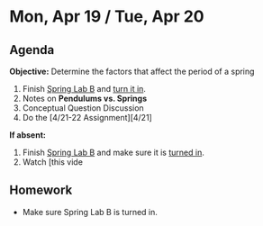Mon, Apr 19 / Tue, Apr 20  
==================  
  
Agenda  
---------  
**Objective:** Determine the factors that affect the period of a spring  
  
1. Finish [Spring Lab B][lab-B] and [turn it in][turnin].
2. Notes on **Pendulums vs. Springs**
3. Conceptual Question Discussion
4. Do the [4/21-22 Assignment][4/21]  
  
**If absent:** 

1. Finish [Spring Lab B][lab-B] and make sure it is [turned in][turnin].
2. Watch [this vide 
  
Homework   
-------------  
- Make sure Spring Lab B is turned in.  
  
[lab-B]: https://avon.schoology.com/course/2624603689/materials/gp/4866274196  
[sample]: https://avon.schoology.com/course/2624603689/materials/gp/4872306613  
[turnin]: https://avon.schoology.com/assignment/4872294724/_
<!--stackedit_data:
eyJoaXN0b3J5IjpbNTU2NzEwNjk3LDQwMjc1OTcyMSwtODAzNj
AzMTcxLDg5NjgwMDM5MiwxMTk3OTMwNzA1LDg5MDY2MTQyOSwx
MDIzMDUzMDU1LC0xNTA1MzU5NDQ4LC0xMzg4ODgwNzM2LC0xND
g3MTI2MjM5LC0yMDY0MTQwNjY2LDEyNzQxNTIxODMsLTIwNjM0
NjY4MzQsLTE4ODg0ODYzNiwtNTEyODU0MjA4LC0xOTY1MDQwMD
U1LC0zMTg2ODA3MjYsMTU5ODgxNTIzOCwxMTg3OTI1OTM2LDcw
MjM5NDkyOF19
-->